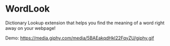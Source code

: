# WordLook
Dictionary Lookup extension that helps you find the meaning of a word right away on your webpage!

Demo:
https://media.giphy.com/media/5BAEakqdHkl22FqyZU/giphy.gif
